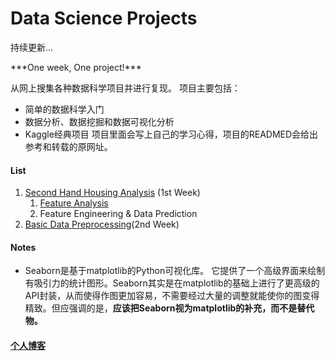 # Data Science Projects

<p>持续更新...</p>
***One week, One project!***

从网上搜集各种数据科学项目并进行复现。
项目主要包括：
* 简单的数据科学入门
* 数据分析、数据挖掘和数据可视化分析
* Kaggle经典项目
项目里面会写上自己的学习心得，项目的READMED会给出参考和转载的原网址。

#### List
1. [Second Hand Housing Analysis](https://github.com/AlanConstantine/DataScienceProjects/tree/master/1_SecondHandHousing) (1st Week)
    1. [Feature Analysis](https://github.com/AlanConstantine/DataScienceProjects/blob/master/1_SecondHandHousing/SecondHandHousingFeaturesAnalysis.ipynb)
    2. Feature Engineering & Data Prediction
2. [Basic Data Preprocessing](https://github.com/AlanConstantine/DataScienceProjects/tree/master/2_BasicDataPreprocessing)(2nd Week)

#### Notes
* Seaborn是基于matplotlib的Python可视化库。 它提供了一个高级界面来绘制有吸引力的统计图形。Seaborn其实是在matplotlib的基础上进行了更高级的API封装，从而使得作图更加容易，不需要经过大量的调整就能使你的图变得精致。但应强调的是，**应该把Seaborn视为matplotlib的补充，而不是替代物。**

#### [个人博客](https://blog.csdn.net/AlanConstantineLau)
